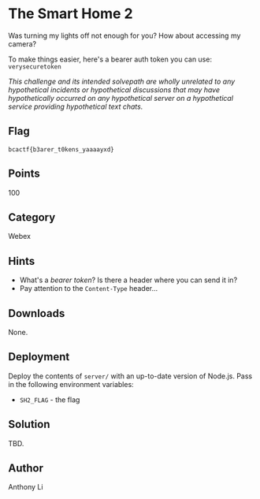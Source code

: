 # The Smart Home 2
Was turning my lights off not enough for you? How about accessing my camera?

To make things easier, here's a bearer auth token you can use: `verysecuretoken`

*This challenge and its intended solvepath are wholly unrelated to any hypothetical incidents or hypothetical discussions that may have hypothetically occurred on any hypothetical server on a hypothetical service providing hypothetical text chats.*

## Flag
```
bcactf{b3arer_t0kens_yaaaayxd}
```

## Points
100

## Category
Webex

## Hints
* What's a *bearer token*? Is there a header where you can send it in?
* Pay attention to the `Content-Type` header...

## Downloads
None.

## Deployment
Deploy the contents of `server/` with an up-to-date version of Node.js. Pass in the following environment variables:
* `SH2_FLAG` - the flag

## Solution
TBD.

## Author
Anthony Li
